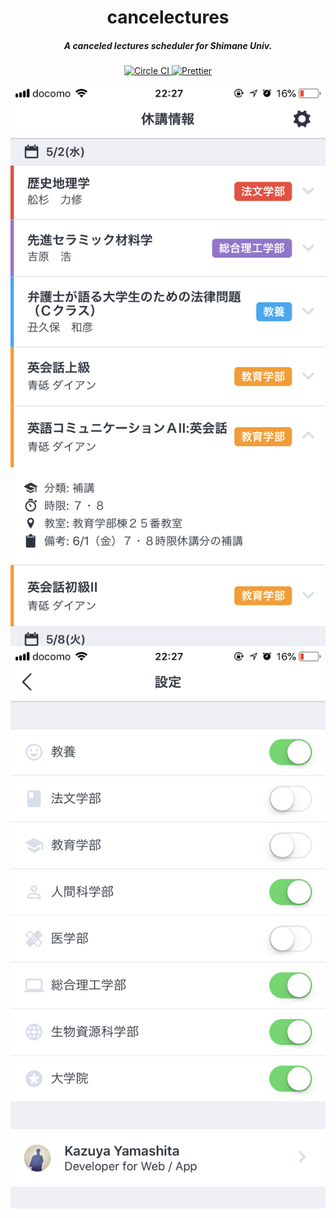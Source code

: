 <h1 align="center">cancelectures</h1>

<h5 align="center">A canceled lectures scheduler for Shimane Univ.</h5>

<p align="center">
  <a href="https://circleci.com/gh/ymkz/cancelectures_native">
    <img alt="Circle CI" src="https://img.shields.io/circleci/project/github/ymkz/cancelectures_native.svg?style=flat-square">
  </a>
  <a href="https://github.com/prettier/prettier">
    <img alt="Prettier" src="https://img.shields.io/badge/code_style-prettier-ff69b4.svg?style=flat-square">
  </a>
</p>

![cancelectures_native_1](assets/cancelectures_native_1.png) ![cancelectures_native_2](assets/cancelectures_native_2.png)

